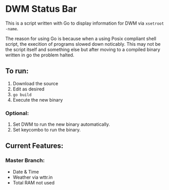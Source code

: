 # DWM Status Bar
This is a script written with Go to display information for DWM via `xsetroot -name`.

The reason for using Go is because when a using Posix compliant shell script, 
the execition of programs slowed down noticably.
This may not be the script itself and something else but after moving to a 
compiled binary written in go the problem halted.

## To run:
1. Download the source
1. Edit as desired
1. `go build`
2. Execute the new binary

### Optional:
1. Set DWM to run the new binary automatically.
2. Set keycombo to run the binary.

## Current Features:
### Master Branch:
- Date & Time
- Weather via wttr.in
- Total RAM not used